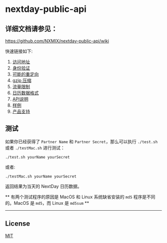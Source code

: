 nextday-public-api
==================

## 详细文档请参见：

https://github.com/NXMIX/nextday-public-api/wiki

快速链接如下:

1. [访问地址](https://github.com/NXMIX/nextday-public-api/wiki/访问地址)
1. [身份验证](https://github.com/NXMIX/nextday-public-api/wiki/身份验证)
1. [可能的重定向](https://github.com/NXMIX/nextday-public-api/wiki/重定向)
1. [gzip 压缩](https://github.com/NXMIX/nextday-public-api/wiki/压缩)
1. [流量限制](https://github.com/NXMIX/nextday-public-api/wiki/流量限制)
1. [日历数据格式](https://github.com/NXMIX/nextday-public-api/wiki/日历数据格式)
1. [API说明](https://github.com/NXMIX/nextday-public-api/wiki/API说明)
1. [样例](https://github.com/NXMIX/nextday-public-api/wiki/样例)
1. [产品支持](https://github.com/NXMIX/nextday-public-api/wiki/issues)

## 测试

如果你已经获得了 `Partner Name` 和 `Partner Secret`，那么可以执行 `./test.sh` 或者 `./testMac.sh` 进行测试：

`./test.sh yourName yourSecret`

或者:

`./testMac.sh yourName yourSecret`

返回结果为当天的 NextDay 日历数据。

** 有两个测试程序的原因是 MacOS 和 Linux 系统缺省安装的 `md5` 程序是不同的。MacOS 是 `md5`，而 Linux 是 `md5sum` **

** **

## License

[MIT](./LICENSE)
